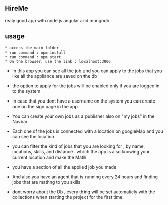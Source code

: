 ## HireMe


realy good app with node js angular and mongodb

## usage
```
* access the main folder
* run command : npm install 
* run command : npm start
* On the browser, use the link : localhost:3006
```
* In this app you can see all the job and you can apply to the jobs that you like 
all the appliance are saved on the db 
* the option to apply for the jobs will be enabled only if you are logged in to the system 
* In case that you dont have a username on the system you can create one on the sign page in the app 
* You can create your own jobs as a publisher also on "my jobs" in the Navbar 
* Each one of the jobs is connected with a location on googleMap and you can see the location
* you can filter the kind of jobs that you are looking for , by name, locations, skills, and distance . which the app is also knowing your current location and make the Math 
* you have a section of all the applied job you made 
* And also you have an agent that is running every 24 hours and finding jobs that are mathng to you skills 

* dont worry about the Db , every thing will be set automaticly with the collections when starting the project for the first time.
